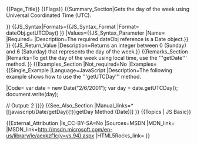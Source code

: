 {{Page_Title}}
{{Flags}}
{{Summary_Section|Gets the day of the week using Universal Coordinated Time (UTC).

}}
{{JS_Syntax|Formats={{JS_Syntax_Format
|Format= dateObj.getUTCDay() }}
|Values={{JS_Syntax_Parameter
|Name=
|Required=
|Description=The required dateObj reference is a Date object.}}
}}
{{JS_Return_Value
|Description=Returns an integer between 0 (Sunday) and 6 (Saturday) that represents the day of the week.}}
{{Remarks_Section
|Remarks=To get the day of the week using local time, use the '''getDate''' method.
}}
{{Examples_Section
|Not_required=No
|Examples={{Single_Example
|Language=JavaScript
|Description=The following example shows how to use the '''getUTCDay''' method.

|Code= var date = new Date("2/6/2001");
 var day = date.getUTCDay();
 document.write(day);
 
 // Output: 2
}}}}
{{See_Also_Section
|Manual_links=* [[javascript/Date/getDay{{!}}getDay Method (Date)]]
}}
{{Topics | JS Basic}}

{{External_Attribution
|Is_CC-BY-SA=No
|Sources=MSDN
|MDN_link=
|MSDN_link=http://msdn.microsoft.com/en-us/library/ie/aexkzf1c(v=vs.94).aspx
|HTML5Rocks_link=
}}